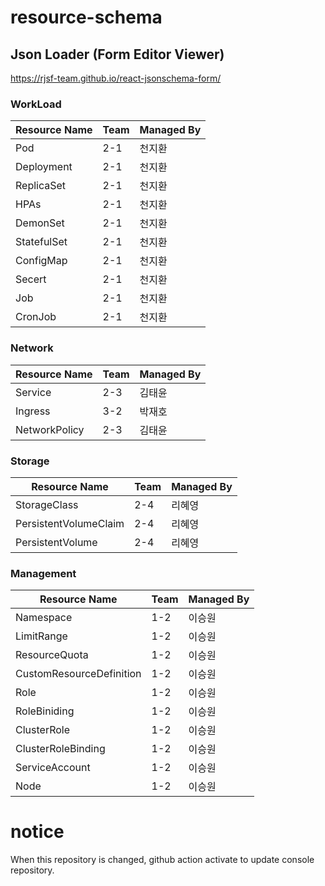 # resource-schema

## Json Loader (Form Editor Viewer)
https://rjsf-team.github.io/react-jsonschema-form/

### WorkLoad
| Resource Name | Team | Managed By |
| ------ | ------ | ------ |
| Pod | 2-1 | 천지환 |
| Deployment | 2-1 | 천지환 |
| ReplicaSet | 2-1 | 천지환 |
| HPAs | 2-1 | 천지환 |
| DemonSet | 2-1 | 천지환 |
| StatefulSet | 2-1 | 천지환 |
| ConfigMap | 2-1 | 천지환 |
| Secert | 2-1 | 천지환 |
| Job | 2-1 | 천지환 |
| CronJob | 2-1 | 천지환 |

### Network
| Resource Name | Team | Managed By |
| ------ | ------ | ------ |
| Service | 2-3 | 김태윤 |
| Ingress | 3-2 | 박재호 |
| NetworkPolicy | 2-3 | 김태윤 |

### Storage
| Resource Name | Team | Managed By |
| ------ | ------ | ------ |
| StorageClass | 2-4 | 리혜영 |
| PersistentVolumeClaim | 2-4 | 리혜영 |
| PersistentVolume | 2-4 | 리혜영 |

### Management
| Resource Name | Team | Managed By |
| ------ | ------ | ------ |
| Namespace | 1-2 | 이승원 |
| LimitRange | 1-2 | 이승원 |
| ResourceQuota | 1-2 | 이승원 |
| CustomResourceDefinition | 1-2 | 이승원 |
| Role | 1-2 | 이승원 |
| RoleBiniding | 1-2 | 이승원 |
| ClusterRole | 1-2 | 이승원 |
| ClusterRoleBinding | 1-2 | 이승원 |
| ServiceAccount | 1-2 | 이승원 |
| Node | 1-2 | 이승원 |

# notice

When this repository is changed, github action activate to update console repository.
